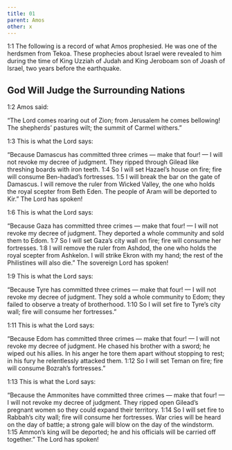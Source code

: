 ```yaml
---
title: 01
parent: Amos
other: x
---
```


<a name="1:1">1:1</a> The following is a record of what Amos prophesied. He was one of the herdsmen from Tekoa. These prophecies about Israel were revealed to him during the time of King Uzziah of Judah and King Jeroboam son of Joash of Israel, two years before the earthquake.

## God Will Judge the Surrounding Nations

<a name="1:2">1:2</a> Amos said:

“The Lord comes roaring out of Zion;
from Jerusalem he comes bellowing!
The shepherds’ pastures wilt;
the summit of Carmel withers.”

<a name="1:3">1:3</a> This is what the Lord says:

“Because Damascus has committed three crimes — 
make that four! — I will not revoke my decree of judgment.
They ripped through Gilead like threshing boards with iron teeth.
<a name="1:4">1:4</a> So I will set Hazael’s house on fire;
fire will consume Ben-hadad’s fortresses.
<a name="1:5">1:5</a> I will break the bar on the gate of Damascus.
I will remove the ruler from Wicked Valley,
the one who holds the royal scepter from Beth Eden.
The people of Aram will be deported to Kir.”
The Lord has spoken!

<a name="1:6">1:6</a> This is what the Lord says:

“Because Gaza has committed three crimes — 
make that four! — I will not revoke my decree of judgment.
They deported a whole community and sold them to Edom.
<a name="1:7">1:7</a> So I will set Gaza’s city wall on fire;
fire will consume her fortresses.
<a name="1:8">1:8</a> I will remove the ruler from Ashdod,
the one who holds the royal scepter from Ashkelon.
I will strike Ekron with my hand;
the rest of the Philistines will also die.”
The sovereign Lord has spoken!

<a name="1:9">1:9</a> This is what the Lord says:

“Because Tyre has committed three crimes — 
make that four! — I will not revoke my decree of judgment.
They sold a whole community to Edom;
they failed to observe a treaty of brotherhood.
<a name="1:10">1:10</a> So I will set fire to Tyre’s city wall;
fire will consume her fortresses.”

<a name="1:11">1:11</a> This is what the Lord says:

“Because Edom has committed three crimes — 
make that four! — I will not revoke my decree of judgment.
He chased his brother with a sword;
he wiped out his allies.
In his anger he tore them apart without stopping to rest;
in his fury he relentlessly attacked them.
<a name="1:12">1:12</a> So I will set Teman on fire;
fire will consume Bozrah’s fortresses.”

<a name="1:13">1:13</a> This is what the Lord says:

“Because the Ammonites have committed three crimes — 
make that four! — I will not revoke my decree of judgment.
They ripped open Gilead’s pregnant women
so they could expand their territory.
<a name="1:14">1:14</a> So I will set fire to Rabbah’s city wall;
fire will consume her fortresses.
War cries will be heard on the day of battle;
a strong gale will blow on the day of the windstorm.
<a name="1:15">1:15</a> Ammon’s king will be deported;
he and his officials will be carried off together.”
The Lord has spoken!
